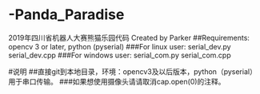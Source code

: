 # -Panda_Paradise
2019年四川省机器人大赛熊猫乐园代码
Created by Parker 
##Requirements: opencv 3 or later, python (pyserial)
###For linux user: serial_dev.py serial_dev.cpp
###For windows user: serial_com.py serial_com.cpp

#说明
##直接git到本地目录，环境：opencv3及以后版本，python（pyserial）用于串口传输。
###如果想使用摄像头请请取消cap.open(0)的注释。
